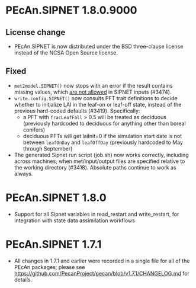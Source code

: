 # PEcAn.SIPNET 1.8.0.9000

## License change
* PEcAn.SIPNET is now distributed under the BSD three-clause license instead of the NCSA Open Source license.

## Fixed

* `met2model.SIPNET()` now stops with an error if the result contains missing values, which [are not allowed](https://github.com/PecanProject/sipnet/issues/38) in SIPNET inputs (#3474).
* `write.config.SIPNET()` now consults PFT trait definitions to decide whether to initialize LAI in the leaf-on or leaf-off state, instead of the previous hard-coded defaults (#3419). Specifically:
	- a PFT with `fracLeafFall` > 0.5 will be treated as deciduous (previously hardcoded to deciduous for anything other than boreal conifers)
	- deciduous PFTs will get laiInit=0 if the simulation start date is not between `leafOnDay` and `leafOffDay` (previously hardcoded to May through September)
* The generated Sipnet run script (job.sh) now works correctly, including across machines, when met/input/output files are specified relative to the working directory (#3418). Absolute paths continue to work as always.

# PEcAn.SIPNET 1.8.0

* Support for all Sipnet variables in read_restart and write_restart, for integration with state data assimilation workflows

# PEcAn.SIPNET 1.7.1

* All changes in 1.7.1 and earlier were recorded in a single file for all of the PEcAn packages; please see 
https://github.com/PecanProject/pecan/blob/v1.7.1/CHANGELOG.md for details.
